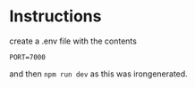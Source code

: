# Instructions

create a .env file with the contents

`PORT=7000`

and then `npm run dev` as this was irongenerated.